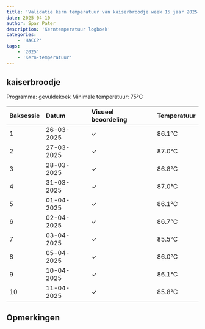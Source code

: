 ```yaml
---
title: 'Validatie kern temperatuur van kaiserbroodje week 15 jaar 2025'
date: 2025-04-10
author: Spar Pater
description: 'Kerntemperatuur logboek'
categories:
    - 'HACCP'
tags:
    - '2025'
    - 'Kern-temperatuur'
---
```


## kaiserbroodje

Programma: gevuldekoek
Minimale temperatuur: 75°C

| Baksessie | Datum | Visueel beoordeling | Temperatuur |
|:---|:---|:---|:---|
| 1 | 26-03-2025 | &check; | 86.1°C |
| 2 | 27-03-2025 | &check; | 87.0°C |
| 3 | 28-03-2025 | &check; | 86.8°C |
| 4 | 31-03-2025 | &check; | 87.0°C |
| 5 | 01-04-2025 | &check; | 86.1°C |
| 6 | 02-04-2025 | &check; | 86.7°C |
| 7 | 03-04-2025 | &check; | 85.5°C |
| 8 | 05-04-2025 | &check; | 86.0°C |
| 9 | 10-04-2025 | &check; | 86.1°C |
| 10 | 11-04-2025 | &check; | 85.8°C |

## Opmerkingen


